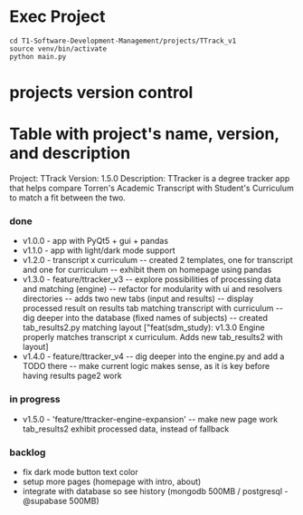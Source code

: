 # Exec Project
```
cd T1-Software-Development-Management/projects/TTrack_v1
source venv/bin/activate
python main.py
```

# projects version control

# Table with project's name, version, and description

Project: TTrack
Version: 1.5.0
Description: TTracker is a degree tracker app that helps compare Torren's Academic Transcript with Student's Curriculum to match a fit between the two.

### done
- v1.0.0 - app with PyQt5 + gui + pandas
- v1.1.0 - app with light/dark mode support
- v1.2.0 - transcript x curriculum
-- created 2 templates, one for transcript and one for curriculum 
-- exhibit them on homepage using pandas
- v1.3.0 - feature/ttracker_v3
-- explore possibilities of processing data and matching (engine) 
-- refactor for modularity with ui and resolvers directories
-- adds two new tabs (input and results)
-- display processed result on results tab matching transcript with curriculum
-- dig deeper into the database (fixed names of subjects)
-- created tab_results2.py matching layout ["feat(sdm_study): v1.3.0 Engine properly matches transcript x curriculum. Adds new tab_results2 with layout]
- v1.4.0 - feature/ttracker_v4
-- dig deeper into the engine.py and add a TODO there
-- make current logic makes sense, as it is key before having results page2 work

### in progress
- v1.5.0 - 'feature/ttracker-engine-expansion'
-- make new page work tab_results2 exhibit processed data, instead of fallback

### backlog

- fix dark mode button text color
- setup more pages (homepage with intro, about)
- integrate with database so see history (mongodb 500MB / postgresql - @supabase 500MB)